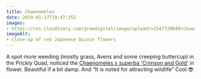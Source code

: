 ```yaml
---
title: Chaenomeles
date: 2019-01-17T19:47:35Z
images: 
- https://res.cloudinary.com/growdigital/image/upload/v1547720849/chaenomeles-4CDF113D.jpg
imageAlt: 
- Close-up of red Japanese Quince flowers
---
```


A spot more weeding (mostly grass, Avens and some creeping buttercup) in the Prickly Quad, noticed the [Chaenomeles x superba 'Crimson and Gold'](https://pfaf.org/user/plant.aspx?latinname=Chaenomeles+x+superba) in flower. Beautiful if a bit damp. And “It is noted for attracting wildlife” Cool 😎
